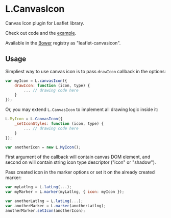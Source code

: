 L.CanvasIcon
============

Canvas Icon plugin for Leaflet library.

Check out code and the <a href="http://keta.github.io/leaflet-canvasicon/example.html">example</a>.

Available in the <a href="http://bower.io">Bower</a> registry as "leaflet-canvasicon".

Usage
-----

Simpliest way to use canvas icon is to pass `drawIcon` callback in the options:

```js
var myIcon = L.canvasIcon({
    drawIcon: function (icon, type) {
        ... // drawing code here
    }
});
```

Or, you may extend `L.CanvasIcon` to implement all drawing logic inside it:

```js
L.MyIcon = L.CanvasIcon({
    _setIconStyles: function (icon, type) {
        ... // drawing code here
    }
});

var anotherIcon = new L.MyIcon();
```

First argument of the callback will contain canvas DOM element, and second on will contain string icon type descriptor ("icon" or "shadow").

Pass created icon in the marker options or set it on the already created marker:

```js
var myLatlng = L.latLng(...);
var myMarker = L.marker(myLatlng, { icon: myIcon });

var anotherLatlng = L.latLng(...);
var anotherMarker = L.marker(anotherLatlng);
anotherMarker.setIcon(anotherIcon);
```
